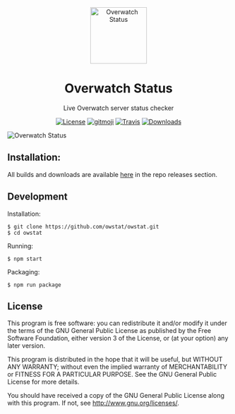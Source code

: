 <div align="center">

<a href="https://github.com/owstat/owstat/releases">
<img alt="Overwatch Status" src="https://github.com/owstat/owstat/blob/master/build/icons/owstat-icon.png?raw=true" width="128px" />
</a>

<h1> Overwatch Status </h1>
<p> Live Overwatch server status checker </p>

[![License](https://img.shields.io/aur/license/yaourt.svg?style=flat-square&colorB=f44336)](https://github.com/owstat/owstat/blob/master/LICENSE) [![gitmoji](https://img.shields.io/badge/gitmoji-%20%F0%9F%98%9C%20%F0%9F%98%8D-FFDD67.svg?style=flat-square)](https://gitmoji.carloscuesta.me/) [![Travis](https://img.shields.io/travis/owstat/owstat/master.svg?style=flat-square)](https://travis-ci.org/owstat/owstat) [![Downloads](https://img.shields.io/github/downloads/owstat/owstat/total.svg?style=flat-square)](https://github.com/owstat/owstat/releases)

</div>

<img alt="Overwatch Status" src="https://github.com/owstat/owstat/blob/master/build/Screenshot.png?raw=true" />

## Installation:
All builds and downloads are available [here](https://github.com/owstat/owstat/releases) in the repo releases section.

## Development

Installation:
```
$ git clone https://github.com/owstat/owstat.git
$ cd owstat
```

Running:
```
$ npm start
```

Packaging:
```
$ npm run package
```

## License

This program is free software: you can redistribute it and/or modify
it under the terms of the GNU General Public License as published by
the Free Software Foundation, either version 3 of the License, or
(at your option) any later version.

This program is distributed in the hope that it will be useful,
but WITHOUT ANY WARRANTY; without even the implied warranty of
MERCHANTABILITY or FITNESS FOR A PARTICULAR PURPOSE.  See the
GNU General Public License for more details.

You should have received a copy of the GNU General Public License
along with this program.  If not, see <http://www.gnu.org/licenses/>.